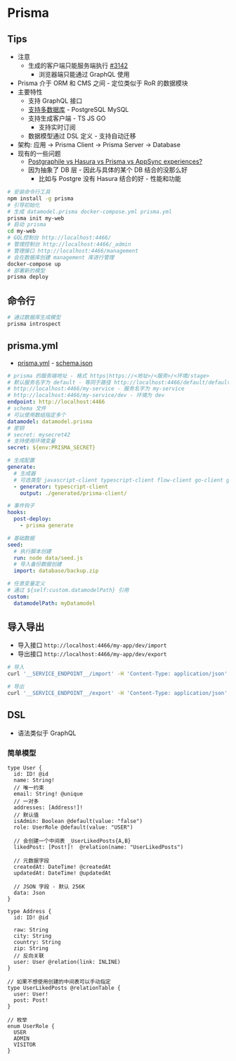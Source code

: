 # Prisma

## Tips

* 注意
  * 生成的客户端只能服务端执行 [#3142](https://github.com/prisma/prisma/issues/3142)
    * 浏览器端只能通过 GraphQL 使用
* Prisma 介于 ORM 和 CMS 之间 - 定位类似于 RoR 的数据模块
* 主要特性
  * 支持 GraphQL 接口
  * [支持多数据库](https://www.prisma.io/features/databases) - PostgreSQL MySQL
  * 支持生成客户端 - TS JS GO
    * 支持实时订阅
  * 数据模型通过 DSL 定义 - 支持自动迁移
* 架构: 应用 -> Prisma Client -> Prisma Server -> Database
* 现有的一些问题
  * [Postgraphile vs Hasura vs Prisma vs AppSync experiences?](https://www.reddit.com/r/graphql/comments/ah27k1/postgraphile_vs_hasura_vs_prisma_vs_appsync/)
  * 因为抽象了 DB 层 - 因此与具体的某个 DB 结合的没那么好
    * 比如与 Postgre 没有 Hasura 结合的好 - 性能和功能

```bash
# 安装命令行工具
npm install -g prisma
# 引导初始化
# 生成 datamodel.prisma docker-compose.yml prisma.yml
prisma init my-web
# 启动 prisma
cd my-web
# GQL控制台 http://localhost:4466/
# 管理控制台 http://localhost:4466/_admin
# 管理接口 http://localhost:4466/management
# 会在数据库创建 management 库进行管理
docker-compose up
# 部署新的模型
prisma deploy
```

## 命令行
```bash
# 通过数据库生成模型
prisma introspect
```

## prisma.yml
* [prisma.yml](https://www.prisma.io/docs/prisma-cli-and-configuration/prisma-yml-5cy7/) - [schema.json](https://github.com/prisma/prisma-json-schema/blob/master/src/schema.json)

```yaml
# prisma 的服务端地址 - 格式 https|https://<地址>/<服务>/<环境/stage>
# 默认服务名字为 default - 等同于路径 http://localhost:4466/default/default
# http://localhost:4466/my-service - 服务名字为 my-service
# http://localhost:4466/my-service/dev - 环境为 dev
endpoint: http://localhost:4466
# schema 文件
# 可以使用数组指定多个
datamodel: datamodel.prisma
# 密钥
# secret: mysecret42
# 支持使用环境变量
secret: ${env:PRISMA_SECRET}

# 生成配置
generate:
  # 生成器
  # 可选类型 javascript-client typescript-client flow-client go-client graphql-schema
  - generator: typescript-client
    output: ./generated/prisma-client/

# 事件钩子
hooks:
  post-deploy:
    - prisma generate

# 基础数据
seed:
  # 执行脚本创建
  run: node data/seed.js
  # 导入备份数据创建
  import: database/backup.zip

# 任意变量定义
# 通过 ${self:custom.datamodelPath} 引用
custom:
  datamodelPath: myDatamodel
```

## 导入导出
* 导入接口 `http://localhost:4466/my-app/dev/import`
* 导出接口 `http://localhost:4466/my-app/dev/export`

```bash
# 导入
curl '__SERVICE_ENDPOINT__/import' -H 'Content-Type: application/json' -H 'Authorization: Bearer __JWT_AUTH_TOKEN__' -d '{"valueType":"__NDF_TYPE__","values": __DATA__ }' -sSv

# 导出
curl '__SERVICE_ENDPOINT__/export' -H 'Content-Type: application/json' -H 'Authorization: Bearer __JWT_AUTH_TOKEN__' -d '{"fileType":"__NDF_TYPE__","cursor": {"table":__TABLE__,"row":__ROW__,"field":__FIELD__,"array":__ARRAY__}} }' -sSv
```

## DSL
* 语法类似于 GraphQL


### 简单模型
```prisma
type User {
  id: ID! @id
  name: String!
  // 唯一约束
  email: String! @unique
  // 一对多
  addresses: [Address!]!
  // 默认值
  isAdmin: Boolean @default(value: "false")
  role: UserRole @default(value: "USER")
  
  // 会创建一个中间表 _UserLikedPosts{A,B}
  likedPost: [Post!]!  @relation(name: "UserLikedPosts")

  // 元数据字段
  createdAt: DateTime! @createdAt
  updatedAt: DateTime! @updatedAt
  
  // JSON 字段 - 默认 256K
  data: Json
}

type Address {
  id: ID! @id

  raw: String
  city: String
  country: String
  zip: String
  // 反向关联
  user: User @relation(link: INLINE)
}

// 如果不想使用创建的中间表可以手动指定
type UserLikedPosts @relationTable {
  user: User!
  post: Post!
}

// 枚举
enum UserRole {
  USER
  ADMIN
  VISITOR
}
```
